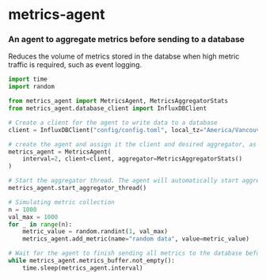 # metrics-agent
### An agent to aggregate metrics before sending to a database

Reduces the volume of metrics stored in the databse when high metric traffic is required, such as event logging.


```python
import time
import random

from metrics_agent import MetricsAgent, MetricsAggregatorStats
from metrics_agent.database_client import InfluxDBClient

# Create a client for the agent to write data to a database
client = InfluxDBClient("config/config.toml", local_tz="America/Vancouver")

# create the agent and assign it the client and desired aggregator, as well as the desired interval for updating the database
metrics_agent = MetricsAgent(
    interval=2, client=client, aggregator=MetricsAggregatorStats()
)

# Start the aggregator thread. The agent will automatically start aggregating and sending data to the database at the specified interval
metrics_agent.start_aggregator_thread()

# Simulating metric collection
n = 1000
val_max = 1000
for _ in range(n):
    metric_value = random.randint(1, val_max)
    metrics_agent.add_metric(name="random data", value=metric_value)

# Wait for the agent to finish sending all metrics to the database before ending the program
while metrics_agent.metrics_buffer.not_empty():
    time.sleep(metrics_agent.interval)
```
